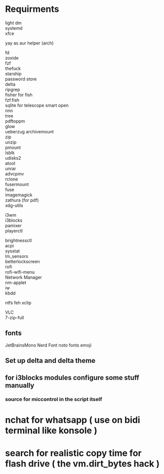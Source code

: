 # Requirments

light dm  
systemd  
xfce

yay as aur helper (arch)

fd  
zoxide  
fzf  
thefuck  
starship  
password store  
delta  
ripgrep  
fisher for fish  
fzf.fish  
sqlite for telescope smart open  
nnn  
tree  
pdftoppm  
glow  
ueberzug
archivemount  
zip  
unzip  
pmount  
lsblk  
udisks2  
atool  
unrar  
advcpmv  
rclone  
fusermount  
fuse  
imagemagick  
zathura (for pdf)  
xdg-utils

i3wm  
i3blocks  
pamixer  
playerctl

<!-- pactl -->

brightnessctl  
acpi  
sysstat  
lm_sensors  
betterlockscreen  
rofi  
rofi-wifi-menu  
Network Manager  
nm-applet  
iw  
kbdd

<!-- dunst   -->
<!-- xrandr   -->
<!-- arandr   -->
<!-- numlockx   -->
<!-- xidlehook   -->
<!-- autorandr -->

<!-- dolphin -->

ntfs
feh
xclip

VLC  
7-zip-full

## fonts

JetBrainsMono Nerd Font
noto fonts emoji

## Set up delta and delta theme

## for i3blocks modules configure some stuff manually

### source for miccontrol in the script itself

# nchat for whatsapp ( use on bidi terminal like konsole )

# search for realistic copy time for flash drive ( the vm.dirt_bytes hack )
